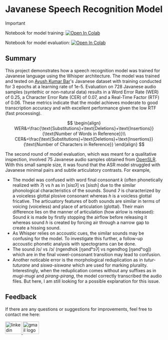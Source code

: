 # **Javanese Speech Recognition Model**

>[!important]
> Notebook for model training: [![Open In Colab](https://colab.research.google.com/assets/colab-badge.svg)](https://colab.research.google.com/drive/1sEv6dvIo9LjMEOZdZWB9sxWkQxKHQj0L?usp=sharing)
>
> Notebook for model evaluation: [![Open In Colab](https://colab.research.google.com/assets/colab-badge.svg)](https://colab.research.google.com/drive/1sEv6dvIo9LjMEOZdZWB9sxWkQxKHQj0L?usp=sharing)

## Summary
This project demonstrates how a speech recognition model was trained for Javanese language using the Whisper architecture. The model was trained and tested on [Ayush Kumar Bar](https://huggingface.co/datasets/ayush-shunyalabs/javanese-speech-dataset)'s Javanese dataset with training conducted for 3 epochs at a learning rate of 1e-5. Evaluation on 728 Javanese audio samples (syntethic or non-natural data) results in a Word Error Rate (WER) of 0.25, a Character Error Rate (CER) of 0.07, and a Real-Time Factor (RTF) of 0.06. These metrics indicate that the model achieves moderate to good transcription accuracy and with excellent performance given the low RTF (fast processing).

$$
\begin{align}
WER&=\frac{\text{Substitutions}+\text{Deletions}+\text{Insertions}}{\text{Number of Words in Reference}}\\
CER&=\frac{\text{Substitutions}+\text{Deletions}+\text{Insertions}}{\text{Number of Characters in Reference}}
\end{align}
$$

The second round of model evaluation, which was meant for a qualitative inspection, involved 75 Javanese audio samples obtained from [OpenSLR](https://www.openslr.org/41/). With this small sample size, it was found that the ASR model struggled with Javanese minimal pairs and subtle articulatory contrasts. For example,

- The model was confused with word final consonant *k* (often phonetically realized with *ʔ*) vs *h* as in \[sisɪʔ\] vs \[sisɪh\] due to the similar phonological characteristics of the sounds. Sound *ʔ* is characterized by a voiceless glottal plosive consonant whereas *h* is a voicless glottal fricative. The articuatory features of both sounds are similar in terms of voicing (voiceless) and place of articulation (glottal). Their main difference lies on the manner of articulation (how airlow is released): Sound *k* is made by firstly stopping the airflow before releasing it whereas sound *h* is created by forcing air through a narrow gap to create a hissing sound. 
- As Whisper relies on accoustic cues, the similar sounds may be confusing for the model. To investigate this further, a follow-up accoustic phonetic analysis with spectograms can be done.
- The sound /o/ vs /ɔ/ (ngendhok \[ŋəndʰɔʔ\] vs ngendhog \[ŋəndʰog\]) which are in the final vowel-consonant transition may lead to confusion. 
- Another noticable error is the morphological reduplication as in *tutur-tuturane* and *siswa-siswane* which are used for marking plurality. Interestingly, when the reduplication comes without any suffixes as in *mugi-mugi* and *pirang-pirang*, the model correctly transcribed the audio files. But here, I am still looking for a possible explanation for this issue.

## Feedback
If there are any questions or suggestions for improvements, feel free to contact me here:

<a href="https://www.linkedin.com/in/adelia-januarto/" target="_blank">
    <img src="https://raw.githubusercontent.com/maurodesouza/profile-readme-generator/master/src/assets/icons/social/linkedin/default.svg" width="52" height="40" alt="linkedin logo"/>
  </a>
<a href="mailto:januartoadelia@gmail.com" target="_blank">
    <img src="https://raw.githubusercontent.com/maurodesouza/profile-readme-generator/master/src/assets/icons/social/gmail/default.svg"  width="52" height="40" alt="gmail logo"/>
  </a>